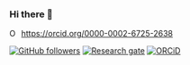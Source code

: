 ### Hi there 👋

<!--
**iago-pssjd/iago-pssjd** is a ✨ _special_ ✨ repository because its `README.md` (this file) appears on your GitHub profile.

Here are some ideas to get you started:

- 🔭 I’m currently working on ...
- 🌱 I’m currently learning ...
- 👯 I’m looking to collaborate on ...
- 🤔 I’m looking for help with ...
- 💬 Ask me about ...
- 📫 How to reach me: ...
- 😄 Pronouns: ...
- ⚡ Fun fact: ...
-->

<div itemscope itemtype="https://schema.org/Person"><a itemprop="sameAs" content="https://orcid.org/0000-0002-6725-2638" href="https://orcid.org/0000-0002-6725-2638" target="orcid.widget" rel="me noopener noreferrer" style="vertical-align:top;"><img src="https://orcid.org/sites/default/files/images/orcid_16x16.png" style="width:1em;margin-right:.5em;" alt="ORCID iD icon">https://orcid.org/0000-0002-6725-2638</a></div>

[![GitHub followers](https://img.shields.io/github/followers/iago-pssjd?label=Follow%20me&style=flat-square&logo=github&logoColor=white&colorB=4CAF50)](https://github.com/login?return_to=%2Fiago-pssjd)
[![Research gate](https://img.shields.io/badge/-Research%20Gate-green.svg?style=flat-square&logo=researchgate&logoColor=white&colorB=616161&labelColor=00BFA5)](https://www.researchgate.net/profile/Iago-Gine-Vazquez)
[![ORCiD](https://orcid.org/assets/vectors/orcid.logo.svg?style=flat-square&logo=orcid&logoColor=white&colorB=616161&labelColor=00BFA5)](https://orcid.org/0000-0002-6725-2638)
